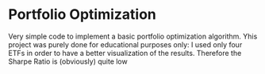 # Portfolio Optimization

Very simple code to implement a basic portfolio optimization algorithm. Yhis project was purely done for educational purposes only: I used only four ETFs in order to have a better visualization of the results. Therefore the Sharpe Ratio is (obviously) quite low
